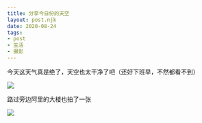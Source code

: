 ```yaml
---
title: 分享今日份的天空
layout: post.njk
date: 2020-08-24
tags:
- post
- 生活
- 摄影
---
```


今天这天气真是绝了，天空也太干净了吧（还好下班早，不然都看不到）

![](/img/in-post/20200824_193654.jpg)

路过旁边阿里的大楼也拍了一张

![](/img/in-post/20200824_195336.jpg)

